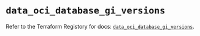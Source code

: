 # `data_oci_database_gi_versions`

Refer to the Terraform Registory for docs: [`data_oci_database_gi_versions`](https://registry.terraform.io/providers/oracle/oci/6.18.0/docs/data-sources/database_gi_versions).
